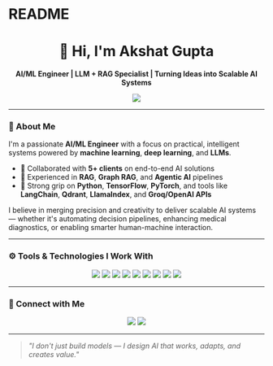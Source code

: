# README
<h1 align="center">👋 Hi, I'm Akshat Gupta</h1>

<p align="center">
  <strong>AI/ML Engineer | LLM + RAG Specialist | Turning Ideas into Scalable AI Systems</strong>
</p>

<p align="center">
  <img src="https://readme-typing-svg.demolab.com?font=Fira+Code&size=22&duration=3000&pause=1000&color=00FFAA&center=true&vCenter=true&width=600&lines=AI+Engineer+with+a+Vision+for+Impact.;RAG+%7C+LLMs+%7C+Deep+Learning+%7C+Automation;Building+intelligent+solutions+for+real-world+problems."/>
</p>

---

### 🧠 About Me

I'm a passionate **AI/ML Engineer** with a focus on practical, intelligent systems powered by **machine learning**, **deep learning**, and **LLMs**.

- 🤝 Collaborated with **5+ clients** on end-to-end AI solutions  
- 🧩 Experienced in **RAG**, **Graph RAG**, and **Agentic AI** pipelines  
- 🧠 Strong grip on **Python**, **TensorFlow**, **PyTorch**, and tools like **LangChain**, **Qdrant**, **LlamaIndex**, and **Groq/OpenAI APIs**

I believe in merging precision and creativity to deliver scalable AI systems — whether it's automating decision pipelines, enhancing medical diagnostics, or enabling smarter human-machine interaction.

---

### ⚙️ Tools & Technologies I Work With

<p align="center">
  <img src="https://img.shields.io/badge/-Python-3776AB?style=for-the-badge&logo=python&logoColor=white"/>
  <img src="https://img.shields.io/badge/-TensorFlow-FF6F00?style=for-the-badge&logo=tensorflow&logoColor=white"/>
  <img src="https://img.shields.io/badge/-PyTorch-EE4C2C?style=for-the-badge&logo=pytorch&logoColor=white"/>
  <img src="https://img.shields.io/badge/-LangChain-000000?style=for-the-badge&logo=data:image/svg+xml;base64,PHN..."/> <!-- or a neutral badge -->
  <img src="https://img.shields.io/badge/-FAISS-2E8B57?style=for-the-badge"/>
  <img src="https://img.shields.io/badge/-Qdrant-00C853?style=for-the-badge"/>
  <img src="https://img.shields.io/badge/-LlamaIndex-663399?style=for-the-badge"/>
  <img src="https://img.shields.io/badge/-NLP-8E24AA?style=for-the-badge"/>
  <img src="https://img.shields.io/badge/-RAG%20Frameworks-5E35B1?style=for-the-badge"/>
</p>

---

### 🔗 Connect with Me

<p align="center">
  <a href="mailto:guptaaa.akshat@gmail.com"><img src="https://img.shields.io/badge/-Email-D14836?style=for-the-badge&logo=gmail&logoColor=white"/></a>
  <a href="https://www.linkedin.com/in/akshat-gupta-53a369167/"><img src="https://img.shields.io/badge/-LinkedIn-0077B5?style=for-the-badge&logo=linkedin&logoColor=white"/></a>
</p>

---

> _"I don't just build models — I design AI that works, adapts, and creates value."_

